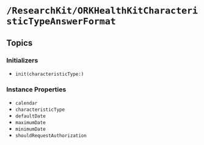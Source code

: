 # ``/ResearchKit/ORKHealthKitCharacteristicTypeAnswerFormat``

<!-- The content below this line is auto-generated and is redundant. You should either incorporate it into your content above this line or delete it. -->

## Topics

### Initializers

- ``init(characteristicType:)``

### Instance Properties

- ``calendar``
- ``characteristicType``
- ``defaultDate``
- ``maximumDate``
- ``minimumDate``
- ``shouldRequestAuthorization``